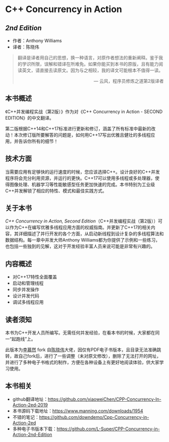 C++ Concurrency in Action
=========================
*2nd Edition*
-------------------------
- 作者：Anthony Williams
- 译者：陈晓伟

> 翻译是译者用自己的思想，换一种语言，对原作者想法的重新阐释。鉴于我的学识所限，误解和错译在所难免。如果你能买到本书的原版，且有能力阅读英文，请直接去读原文。因为与之相较，我的译文可能根本不值得一读。
>
> <p align="right"> — 云风，程序员修炼之道第2版译者</p>

## 本书概述

《C++并发编程实战（第2版）》作为对《C++ Concurrency in Action - SECOND EDITION》的中文翻译。

第二版根据C++14和C++17标准进行更新和修订，涵盖了所有标准中最新的改动！本次修订版所要解答的问题是，如何用C++17写出优雅且健壮的多线程应用，并告诉你所有的细节！

## 技术方面

当需要应用有足够快的运行速度的时候，您应该选择C++。设计良好的C++并发程序将会充分利用资源，并运行的更快。C++17可以使用多线程或多处理器，使得图像处理、机器学习等性能敏感型任务更加快速的完成。本书特别为工业级C++并发解锁了相应的特性、模式和最佳实践方式。

## 关于本书

*C++ Concurrency in Action, Second Edition*（C++并发编程实战（第2版））可以作为C++在编写优雅多线程应用方面的权威指南。并更新了C++17的相关内容，其详细描述了并行开发的各个方面，从启动新线程到设计复杂的多线程算法和数据结构。每一章中并发大师Anthony Williams都为你提供了示例和一些练习，也包括一些独到的见解，这对于开发经验丰富人员来说可能是非常有兴趣的。

## 内容概述

* 对C++17特性全面覆盖
* 启动和管理线程
* 同步并发操作
* 设计并发代码
* 调试多线程应用

## 读者须知

本书为C++开发人员所编写。无需任何并发经验，在看本书的时候，大家都在同一“起跑线”上。

此版本为[李慕然](https://github.com/L-Super) fork 自[陈晓伟](https://github.com/xiaoweiChen)大佬，因仅有PDF电子书版本，且目录无法准确跳转，故自己fork后，进行了一些调整（未对原文修改），删除了无法打开的网址，并进行了多种电子书格式的制作，方便在各种设备上有更好地阅读体验，供大家学习使用。

## 本书相关

- github翻译地址：https://github.com/xiaoweiChen/CPP-Concurrency-In-Action-2ed-2019
- 本书源码下载地址：https://www.manning.com/downloads/1954
- 不错的笔记：https://github.com/downdemo/Cpp-Concurrency-in-Action-2ed
- 多种电子书版本下载：https://github.com/L-Super/CPP-Concurrency-in-Action-2nd-Edition
